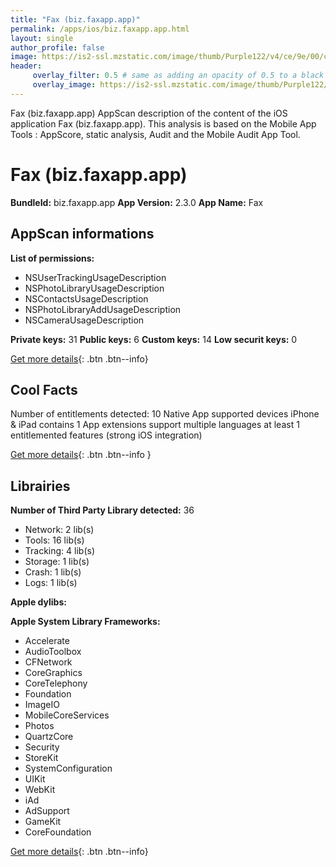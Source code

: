 ```yaml
---
title: "Fax (biz.faxapp.app)"
permalink: /apps/ios/biz.faxapp.app.html
layout: single
author_profile: false
image: https://is2-ssl.mzstatic.com/image/thumb/Purple122/v4/ce/9e/00/ce9e0054-ef9f-f2ef-b2c7-5119369d6339/FaxAppIcon-0-1x_U007emarketing-0-7-0-85-220.png/512x512bb.jpg
header: 
     overlay_filter: 0.5 # same as adding an opacity of 0.5 to a black background
     overlay_image: https://is2-ssl.mzstatic.com/image/thumb/Purple122/v4/ce/9e/00/ce9e0054-ef9f-f2ef-b2c7-5119369d6339/FaxAppIcon-0-1x_U007emarketing-0-7-0-85-220.png/512x512bb.jpg
---
```

Fax (biz.faxapp.app) AppScan description of the content of the iOS application Fax (biz.faxapp.app). This analysis is based on the Mobile App Tools : AppScore, static analysis, Audit and the Mobile Audit App Tool.

# Fax (biz.faxapp.app)

**BundleId:** biz.faxapp.app
**App Version:** 2.3.0
**App Name:** Fax


## AppScan informations 

**List of permissions:** 
- NSUserTrackingUsageDescription
- NSPhotoLibraryUsageDescription
- NSContactsUsageDescription
- NSPhotoLibraryAddUsageDescription
- NSCameraUsageDescription
  
  
**Private keys:** 31
**Public keys:** 6
**Custom keys:** 14
**Low securit keys:** 0
  
[Get more details](/pricing.html){: .btn .btn--info}

## Cool Facts

Number of entitlements detected: 10
Native App
supported devices iPhone & iPad
contains 1 App extensions
support multiple languages
at least 1 entitlemented features (strong iOS integration)
  
[Get more details](/pricing.html){: .btn .btn--info }

## Librairies 
**Number of Third Party Library detected:** 36
- Network: 2 lib(s)
- Tools: 16 lib(s)
- Tracking: 4 lib(s)
- Storage: 1 lib(s)
- Crash: 1 lib(s)
- Logs: 1 lib(s)


**Apple dylibs:**


**Apple System Library Frameworks:**
- Accelerate
- AudioToolbox
- CFNetwork
- CoreGraphics
- CoreTelephony
- Foundation
- ImageIO
- MobileCoreServices
- Photos
- QuartzCore
- Security
- StoreKit
- SystemConfiguration
- UIKit
- WebKit
- iAd
- AdSupport
- GameKit
- CoreFoundation


  
[Get more details](/pricing.html){: .btn .btn--info}

